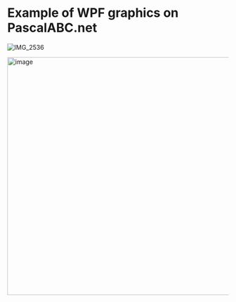 # Example of WPF graphics on PascalABC.net

![IMG_2536](https://user-images.githubusercontent.com/58879656/138573485-3405e785-a9e7-4c62-bef9-14090751e13e.PNG)


<img width="542" alt="image" src="https://user-images.githubusercontent.com/58879656/138574129-c913348d-82ea-459f-84aa-8c61cf91c73e.png">
